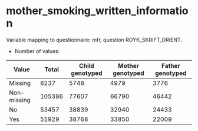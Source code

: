 # mother_smoking_written_information
Variable mapping to questionnaire: mfr, question ROYK_SKRIFT_ORIENT.
- Number of values:

| Value | Total | Child genotyped | Mother genotyped | Father genotyped |
| ----- | ----- | --------------- | ---------------- | ---------------- |
| Missing | 8237 | 5748 | 4979 | 3776 |
| Non-missing | 105386 | 77607 | 66790 | 46442 |
| No | 53457 | 38839 | 32940 |24433 |
| Yes | 51929 | 38768 | 33850 |22009 |



